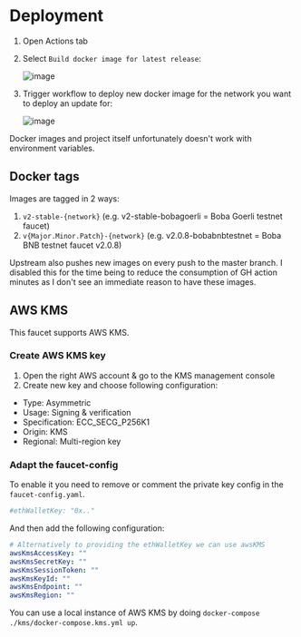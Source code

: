 # Deployment
1. Open Actions tab
2. Select `Build docker image for latest release`:

   ![image](https://github.com/bobanetwork/Faucet/assets/28724551/b2ee60f4-a8ce-4545-aca4-4e12381d7ffe)

4. Trigger workflow to deploy new docker image for the network you want to deploy an update for:

   ![image](https://github.com/bobanetwork/Faucet/assets/28724551/7560e76b-f727-418b-885a-9f5e8ea5446b)

Docker images and project itself unfortunately doesn't work with environment variables. 



## Docker tags
Images are tagged in 2 ways: 

1. `v2-stable-{network}` (e.g. v2-stable-bobagoerli = Boba Goerli testnet faucet)
2. `v{Major.Minor.Patch}-{network}` (e.g. v2.0.8-bobabnbtestnet = Boba BNB testnet faucet v2.0.8)

Upstream also pushes new images on every push to the master branch. 
I disabled this for the time being to reduce the consumption of GH action minutes as I don't see an immediate reason to have these images. 

## AWS KMS
This faucet supports AWS KMS. 

### Create AWS KMS key
1. Open the right AWS account & go to the KMS management console
2. Create new key and choose following configuration: 
- Type: Asymmetric
- Usage: Signing & verification
- Specification: ECC_SECG_P256K1
- Origin: KMS
- Regional: Multi-region key

### Adapt the faucet-config
To enable it you need to remove or comment the private key config in the `faucet-config.yaml`.

```yaml
#ethWalletKey: "0x.."
```

And then add the following configuration: 

```yaml
# Alternatively to providing the ethWalletKey we can use awsKMS
awsKmsAccessKey: ""
awsKmsSecretKey: ""
awsKmsSessionToken: ""
awsKmsKeyId: ""
awsKmsEndpoint: ""
awsKmsRegion: ""
```

You can use a local instance of AWS KMS by doing `docker-compose ./kms/docker-compose.kms.yml up`.